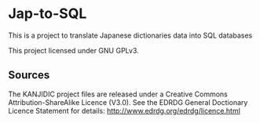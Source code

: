 # Jap-to-SQL

This is a project to translate Japanese dictionaries data into SQL databases 

This project licensed under GNU GPLv3.

## Sources

The KANJIDIC project files are released under a Creative Commons Attribution-ShareAlike Licence (V3.0). See the EDRDG General Doctionary Licence Statement for details:
http://www.edrdg.org/edrdg/licence.html
